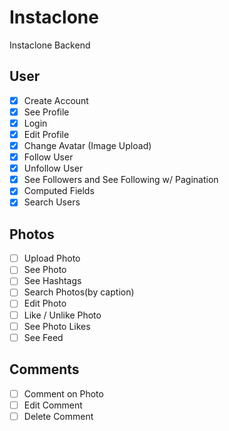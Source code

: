 # Instaclone

Instaclone Backend

## User

-   [x] Create Account
-   [x] See Profile
-   [x] Login
-   [x] Edit Profile
-   [x] Change Avatar (Image Upload)
-   [x] Follow User
-   [x] Unfollow User
-   [x] See Followers and See Following w/ Pagination
-   [x] Computed Fields
-   [x] Search Users

## Photos

-   [ ] Upload Photo
-   [ ] See Photo
-   [ ] See Hashtags
-   [ ] Search Photos(by caption)
-   [ ] Edit Photo
-   [ ] Like / Unlike Photo
-   [ ] See Photo Likes
-   [ ] See Feed

## Comments

-   [ ] Comment on Photo
-   [ ] Edit Comment
-   [ ] Delete Comment
